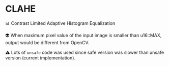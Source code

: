 # CLAHE
📊 Contrast Limited Adaptive Histogram Equalization

👽 When maximum pixel value of the input image is smaller than u16::MAX, output would be different from OpenCV.

⚠️ Lots of `unsafe` code was used since safe version was slower than unsafe version (current implementation).